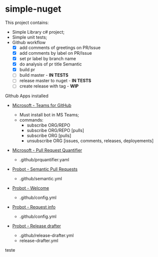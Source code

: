 # simple-nuget

This project contains:
- Simple Library c# project;
- Simple unit tests;
- Github workflow
  - [x] add comments of greetings on PR/Issue
  - [x] add comments by label on PR/Issue
  - [x] set pr label by branch name
  - [x] do analysis of pr title Semantic
  - [x] build pr
  - [ ] build master - **IN TESTS**
  - [ ] release master to nuget - **IN TESTS**
  - [ ] create release with tag - **WIP**

GIthub Apps installed

- [Microsoft - Teams for GitHub](https://teams.github.com/)
  - Must install bot in MS Teams;
  - commands:
    - subscribe ORG/REPO
    - subscribe ORG/REPO [pulls]
    - subscribe ORG [pulls]
    - unsubscribe ORG [issues, comments, releases, deployements]

- [Microsoft - Pull Request Quantifier](https://github.com/microsoft/PullRequestQuantifier)
  - .github/prquantifier.yaml

- [Probot - Semantic Pull Requests](https://github.com/zeke/semantic-pull-requests/blob/master/README.md)
  - .github/semantic.yml

- [Probot - Welcome](https://github.com/apps/welcome)
  - .github/config.yml

- [Probot - Request info](https://github.com/apps/request-info)
  - .github/config.yml

- [Probot - Release drafter](https://github.com/marketplace/actions/release-drafter)
  - .github/release-drafter.yml
  - release-drafter.yml



teste
